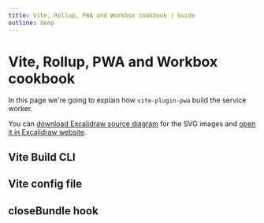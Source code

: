 ```yaml
---
title: Vite, Rollup, PWA and Workbox cookbook | Guide
outline: deep
---
```


<script setup>
const images = Object.entries(
  import.meta.glob('/assets/*.svg', { as: 'raw', eager: true })
).reduce((acc, [image, content]) => {
  const name = image.replace('/assets/', '')
  acc[name.replace('.svg', '')] = content
  return acc
}, {})

</script>

# Vite, Rollup, PWA and Workbox cookbook

In this page we're going to explain how `vite-plugin-pwa` build the service worker.

You can <a href="/vite-plugin-pwa.excalidraw" download="vite-plugin-pwa.excalidraw">download Excalidraw source diagram</a> for the SVG images and [open it in Excalidraw website](https://excalidraw.com).

## Vite Build CLI

<div v-html="images['vite-build-cli']"></div>

## Vite config file

<div v-html="images['vite-config-file']"></div>

## closeBundle hook

<div v-html="images['close-bundle-hook']"></div>
